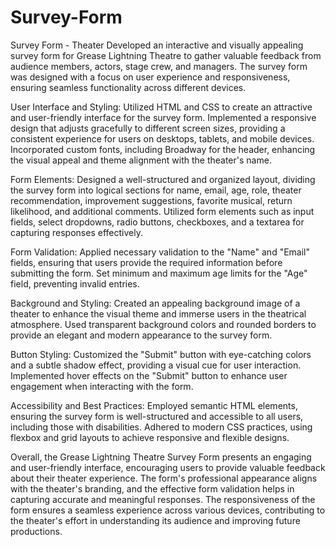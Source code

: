 # Survey-Form
Survey Form - Theater
Developed an interactive and visually appealing survey form for Grease Lightning Theatre to gather valuable feedback from audience members, actors, stage crew, and managers. The survey form was designed with a focus on user experience and responsiveness, ensuring seamless functionality across different devices.

User Interface and Styling:
Utilized HTML and CSS to create an attractive and user-friendly interface for the survey form.
Implemented a responsive design that adjusts gracefully to different screen sizes, providing a consistent experience for users on desktops, tablets, and mobile devices.
Incorporated custom fonts, including Broadway for the header, enhancing the visual appeal and theme alignment with the theater's name.

Form Elements:
Designed a well-structured and organized layout, dividing the survey form into logical sections for name, email, age, role, theater recommendation, improvement suggestions, favorite musical, return likelihood, and additional comments.
Utilized form elements such as input fields, select dropdowns, radio buttons, checkboxes, and a textarea for capturing responses effectively.

Form Validation:
Applied necessary validation to the "Name" and "Email" fields, ensuring that users provide the required information before submitting the form.
Set minimum and maximum age limits for the "Age" field, preventing invalid entries.

Background and Styling:
Created an appealing background image of a theater to enhance the visual theme and immerse users in the theatrical atmosphere.
Used transparent background colors and rounded borders to provide an elegant and modern appearance to the survey form.

Button Styling:
Customized the "Submit" button with eye-catching colors and a subtle shadow effect, providing a visual cue for user interaction.
Implemented hover effects on the "Submit" button to enhance user engagement when interacting with the form.

Accessibility and Best Practices:
Employed semantic HTML elements, ensuring the survey form is well-structured and accessible to all users, including those with disabilities.
Adhered to modern CSS practices, using flexbox and grid layouts to achieve responsive and flexible designs.

Overall, the Grease Lightning Theatre Survey Form presents an engaging and user-friendly interface, encouraging users to provide valuable feedback about their theater experience. The form's professional appearance aligns with the theater's branding, and the effective form validation helps in capturing accurate and meaningful responses. The responsiveness of the form ensures a seamless experience across various devices, contributing to the theater's effort in understanding its audience and improving future productions.





